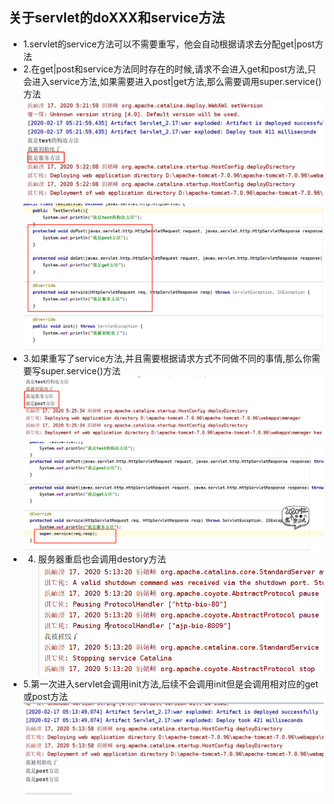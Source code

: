 ## 关于servlet的doXXX和service方法 ##
- 1.servlet的service方法可以不需要重写，他会自动根据请求去分配get|post方法
- 2.在get|post和service方法同时存在的时候,请求不会进入get和post方法,只会进入service方法,如果需要进入post|get方法,那么需要调用super.service()方法![](3.png)![](4.png)
- 3.如果重写了service方法,并且需要根据请求方式不同做不同的事情,那么你需要写super.service()方法![](5.png)![](6.png)
- 4. 服务器重启也会调用destory方法
![](1.png)
- 5.第一次进入servlet会调用init方法,后续不会调用init但是会调用相对应的get或post方法![](2.png)


